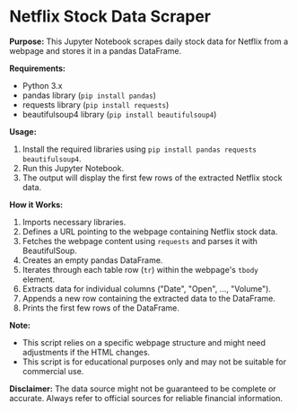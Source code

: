 # Netflix Stock Data Scraper

**Purpose:**
This Jupyter Notebook scrapes daily stock data for Netflix from a webpage and stores it in a pandas DataFrame.

**Requirements:**
* Python 3.x
* pandas library (`pip install pandas`)
* requests library (`pip install requests`)
* beautifulsoup4 library (`pip install beautifulsoup4`)

**Usage:**
1. Install the required libraries using `pip install pandas requests beautifulsoup4`.
2. Run this Jupyter Notebook.
3. The output will display the first few rows of the extracted Netflix stock data.

**How it Works:**
1. Imports necessary libraries.
2. Defines a URL pointing to the webpage containing Netflix stock data.
3. Fetches the webpage content using `requests` and parses it with BeautifulSoup.
4. Creates an empty pandas DataFrame.
5. Iterates through each table row (`tr`) within the webpage's `tbody` element.
6. Extracts data for individual columns ("Date", "Open", ..., "Volume").
7. Appends a new row containing the extracted data to the DataFrame.
8. Prints the first few rows of the DataFrame.

**Note:**
* This script relies on a specific webpage structure and might need adjustments if the HTML changes.
* This script is for educational purposes only and may not be suitable for commercial use.

**Disclaimer:**
The data source might not be guaranteed to be complete or accurate. Always refer to official sources for reliable financial information.
